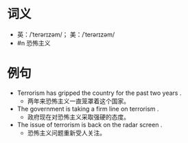 # 词义
- 英：/ˈterərɪzəm/； 美：/ˈterərɪzəm/
- #n 恐怖主义
# 例句
- Terrorism has gripped the country for the past two years .
	- 两年来恐怖主义一直笼罩着这个国家。
- The government is taking a firm line on terrorism .
	- 政府现在对恐怖主义采取强硬的态度。
- The issue of terrorism is back on the radar screen .
	- 恐怖主义问题重新受人关注。
